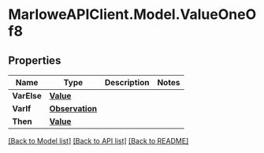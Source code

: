 # MarloweAPIClient.Model.ValueOneOf8

## Properties

Name | Type | Description | Notes
------------ | ------------- | ------------- | -------------
**VarElse** | [**Value**](Value.md) |  | 
**VarIf** | [**Observation**](Observation.md) |  | 
**Then** | [**Value**](Value.md) |  | 

[[Back to Model list]](../README.md#documentation-for-models) [[Back to API list]](../README.md#documentation-for-api-endpoints) [[Back to README]](../README.md)

